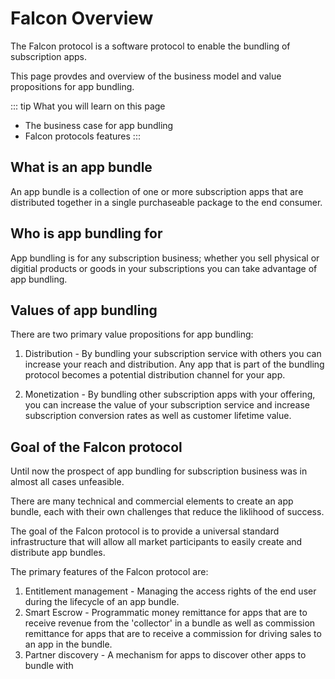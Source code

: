# Falcon Overview

The Falcon protocol is a software protocol to enable the bundling of subscription apps. 

This page provdes and overview of the business model and value propositions for
app bundling.


::: tip What you will learn on this page
- The business case for app bundling
- Falcon protocols features
:::


## What is an app bundle
An app bundle is a collection of one or more subscription apps that are distributed together in a single purchaseable package to the end consumer.

## Who is app bundling for
App bundling is for any subscription business; whether you sell physical or
digitial products or goods in your subscriptions you can take advantage of app
bundling.

## Values of app bundling
There are two primary value propositions for app bundling:

1. Distribution - By bundling your subscription service with others you can
   increase your reach and distribution. Any app that is part of the bundling
   protocol becomes a potential distribution channel for your app.

2. Monetization - By bundling other subscription apps with your offering, you
   can increase the value of your subscription service and increase subscription
   conversion rates as well as customer lifetime value.

## Goal of the Falcon protocol
Until now the prospect of app bundling for subscription business was in almost
all cases unfeasible. 

There are many technical and commercial elements to create an app bundle, each
with their own challenges that reduce the liklihood of success. 

The goal of the Falcon protocol is to provide a universal standard infrastructure that will allow all market participants to easily create and distribute app bundles.

The primary features of the Falcon protocol are:
1. Entitlement management - Managing the access rights of the end user during
   the lifecycle of an app bundle.
2. Smart Escrow - Programmatic money remittance for apps that are to receive
   revenue from the 'collector' in a bundle as well as commission remittance for
   apps that are to receive a commission for driving sales to an app in the
   bundle.
3. Partner discovery - A mechanism for apps to discover other apps to bundle
   with

